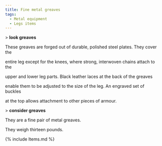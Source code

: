 ```yaml
---
title: Fine metal greaves
tags:
  - Metal equipment
  - Legs items
---
```

\> **look greaves**

These greaves are forged out of durable, polished steel plates. They
cover the

entire leg except for the knees, where strong, interwoven chains attach
to the

upper and lower leg parts. Black leather laces at the back of the
greaves

enable them to be adjusted to the size of the leg. An engraved set of
buckles

at the top allows attachment to other pieces of armour.

\> **consider greaves**

They are a fine pair of metal greaves.

They weigh thirteen pounds.

{% include Items.md %}
